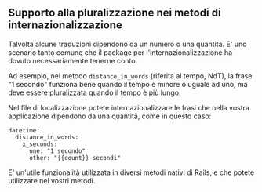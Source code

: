 ## Supporto alla pluralizzazione nei metodi di internazionalizzazione

Talvolta alcune traduzioni dipendono da un numero o una quantità. E' uno scenario tanto comune che il package per l'internazionalizzazione ha dovuto necessariamente tenerne conto.

Ad esempio, nel metodo `distance_in_words` (riferita al tempo, NdT), la frase "1 secondo" funziona bene quando il tempo è minore o uguale ad uno, ma deve essere pluralizzata quando il tempo è più lungo.

Nel file di localizzazione potete internazionalizzare le frasi che nella vostra applicazione dipendono da una quantità, come in questo caso:

	datetime:
	  distance_in_words:
	    x_seconds:
	      one: "1 secondo"
	      other: "{{count}} secondi"

E' un'utile funzionalità utilizzata in diversi metodi nativi di Rails, e che potete utilizzare nei vostri metodi.

